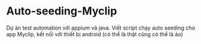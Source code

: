 # Auto-seeding-Myclip
Dự án test automation với appium và java.
Viết script chạy auto seeding cho app Myclip, kết nối với thiết bị android (có thể là thật cũng có thể là ảo)
